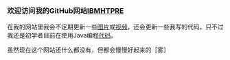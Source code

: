### 欢迎访问我的GitHub网站[IBMHTPRE](https://github.com/IBMHTPRE)


在我的网站里我会不定期更新一些[图片]()或[视频]()，还会更新一些我写的代码，只不过我还是初学者目前在使用Java编程[代码]()。


虽然现在这个网站还什么都没有，但都会慢慢好起来的［雾］
